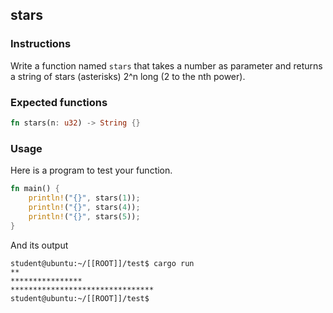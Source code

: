## stars

### Instructions

Write a function named `stars` that takes a number as
parameter and returns a string of stars (asterisks) 2^n long (2 to the nth power).

### Expected functions

```rust
fn stars(n: u32) -> String {}
```

### Usage

Here is a program to test your function.

```rust
fn main() {
    println!("{}", stars(1));
    println!("{}", stars(4));
    println!("{}", stars(5));
}
```

And its output

```console
student@ubuntu:~/[[ROOT]]/test$ cargo run
**
****************
********************************
student@ubuntu:~/[[ROOT]]/test$
```
